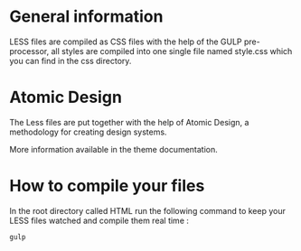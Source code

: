 # General information

LESS files are compiled as CSS files with the help of the GULP pre-processor, all styles
are compiled into one single file named style.css which you can find in the css directory.

# Atomic Design 

The Less files are put together with the help of Atomic Design, a methodology
for creating design systems.

More information available in the theme documentation.

# How to compile your files

In the root directory called HTML run the following command to keep your LESS files
watched and compile them real time :

`gulp`
